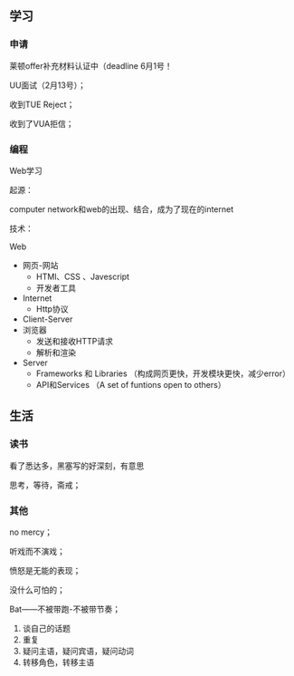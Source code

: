 ## 学习
### 申请
莱顿offer补充材料认证中（deadline 6月1号！

UU面试（2月13号）；

收到TUE Reject；

收到了VUA拒信；

### 编程
Web学习

起源：

computer network和web的出现、结合，成为了现在的internet

技术：

Web

  - 网页-网站
      - HTMl、CSS 、Javescript
      - 开发者工具
  - Internet
    - Http协议
  - Client-Server
  - 浏览器
    - 发送和接收HTTP请求
    - 解析和渲染
  - Server
    - Frameworks 和 Libraries （构成网页更快，开发模块更快，减少error）
    - API和Services （A set of funtions open to others）




## 生活
### 读书
看了悉达多，黑塞写的好深刻，有意思

思考，等待，斋戒；

### 其他
no mercy；

听戏而不演戏；

愤怒是无能的表现；

没什么可怕的；

Bat——不被带跑-不被带节奏；

1. 谈自己的话题
2. 重复
3. 疑问主语，疑问宾语，疑问动词
4. 转移角色，转移主语
